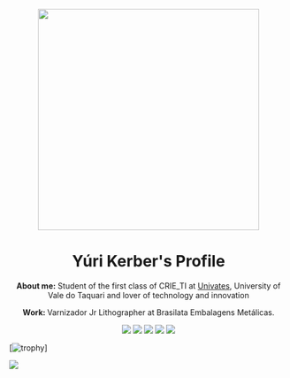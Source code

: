 <p align="center"><img src="https://raw.githubusercontent.com/MicaelliMedeiros/micaellimedeiros/master/image/computer-illustration.png" min-width="400px" max-width="400px" width="400px" align="center"></p>

<h1 align="center">Yúri Kerber's Profile</h1>

<p align="center"><b>About me:</b> Student of the first class of CRIE_TI at
<a href="https://www.univates.br/">Univates</a>, University of Vale do Taquari and lover of technology and innovation</p>

<p align="center"><b>Work: </b>Varnizador Jr Lithographer at Brasilata Embalagens Metálicas.</p>


<p align="center">
  <a href="mailto:yuri.fernandes@universo.univates.br" alt="Gmail">
  <img src="https://img.shields.io/badge/Gmail-1C1C1C?style=for-the-badge&logo=Gmail&logoColor=00FFFF" /></a>

  <a href="https://www.linkedin.com/in/yurikerber/" alt="Linkedin">
  <img src="https://img.shields.io/badge/LinkedIn-1C1C1C?style=for-the-badge&logo=linkedin&logoColor=00FFFF" /></a>

  <a href="https://api.whatsapp.com/send?phone=5551995285287" alt="WhatsApp">
  <img src="https://img.shields.io/badge/WhatsApp-1C1C1C?style=for-the-badge&logo=WhatsApp&logoColor=00FFFF"/></a>

  <a href="https://www.facebook.com/yurikerberfernandes/" alt="Facebook">
  <img src="https://img.shields.io/badge/Facebook-1C1C1C?style=for-the-badge&logo=Facebook&logoColor=00FFFF"/></a>

  <a href="https://www.instagram.com/yurikerber/" alt="Instagram">
  <img src="https://img.shields.io/badge/Instagram-1C1C1C?style=for-the-badge&logo=instagram&logoColor=00FFFF"/></a>
</p>  

[![trophy](https://github-profile-trophy.vercel.app/?username=yurikerber)]

![](https://komarev.com/ghpvc/?username=yurikerber&label=Profile+Views&style=for-the-badge&color=1C1C1C)
